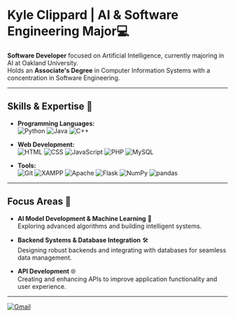 # Kyle Clippard | AI & Software Engineering Major💻

**Software Developer** focused on Artificial Intelligence, currently majoring in AI at Oakland University.  
Holds an **Associate's Degree** in Computer Information Systems with a concentration in Software Engineering.

---

## Skills & Expertise 🔧

- **Programming Languages:**  
  ![Python](https://img.shields.io/badge/-Python-3776AB?style=flat-square&logo=python&logoColor=white) 
  ![Java](https://img.shields.io/badge/-Java-007396?style=flat-square&logo=java&logoColor=white) 
  ![C++](https://img.shields.io/badge/-C++-00599C?style=flat-square&logo=c%2B%2B&logoColor=white)

- **Web Development:**  
  ![HTML](https://img.shields.io/badge/-HTML5-E34F26?style=flat-square&logo=html5&logoColor=white) 
  ![CSS](https://img.shields.io/badge/-CSS3-1572B6?style=flat-square&logo=css3&logoColor=white) 
  ![JavaScript](https://img.shields.io/badge/-JavaScript-F7DF1E?style=flat-square&logo=javascript&logoColor=black) 
  ![PHP](https://img.shields.io/badge/-PHP-777BB4?style=flat-square&logo=php&logoColor=white) 
  ![MySQL](https://img.shields.io/badge/-MySQL-4479A1?style=flat-square&logo=mysql&logoColor=white)

- **Tools:**  
  ![Git](https://img.shields.io/badge/-Git-F05032?style=flat-square&logo=git&logoColor=white) 
  ![XAMPP](https://img.shields.io/badge/-XAMPP-FB7A24?style=flat-square&logo=xampp&logoColor=white) 
  ![Apache](https://img.shields.io/badge/-Apache-D22128?style=flat-square&logo=apache&logoColor=white) 
  ![Flask](https://img.shields.io/badge/-Flask-000000?style=flat-square&logo=flask&logoColor=white) 
  ![NumPy](https://img.shields.io/badge/-NumPy-013B57?style=flat-square&logo=numpy&logoColor=white) 
  ![pandas](https://img.shields.io/badge/-pandas-150458?style=flat-square&logo=pandas&logoColor=white)

---

## Focus Areas 🎯

- **AI Model Development & Machine Learning** 🤖  
  Exploring advanced algorithms and building intelligent systems.

- **Backend Systems & Database Integration** 🛠️  
  Designing robust backends and integrating with databases for seamless data management.

- **API Development** 🌐  
  Creating and enhancing APIs to improve application functionality and user experience.

---

[![Gmail](https://img.shields.io/badge/-Gmail-D14836?style=flat-square&logo=gmail&logoColor=white)](mailto:kylesclippard@gmail.com)
